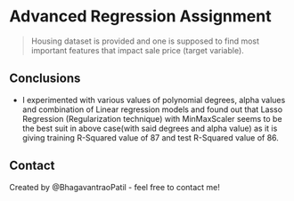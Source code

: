 # Advanced Regression Assignment
> Housing dataset is provided and one is supposed to find most important features that impact sale price (target variable).


## Conclusions
- I experimented with various values of polynomial degrees, alpha values and combination of Linear regression models and found out that Lasso Regression (Regularization technique) with MinMaxScaler seems to be the best suit in above case(with said degrees and alpha value) as it is giving training R-Squared value of 87 and test R-Squared value of 86.


## Contact
Created by @BhagavantraoPatil - feel free to contact me!